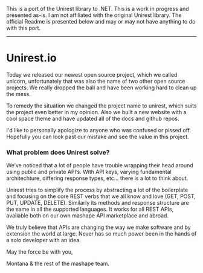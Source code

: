 This is a port of the Unirest library to .NET. This is a work in progress and presented as-is. I am not affiliated with the original Unirest library. The official Readme is presented below and may or may not have anything to do with this port.

--------
Unirest.io
===========

Today we released our newest open source project, which we called unicorn, unfortunately that was also the name of two other open source projects.  We really dropped the ball and have been working hard to clean up the mess.

To remedy the situation we changed the project name to unirest, which suits the project even better in my opinion.  Also we built a new website with a cool space theme and have updated all of the docs and github repos.

I'd like to personally apologize to anyone who was confused or pissed off.  Hopefully you can look past our mistake and see the value in this project. 

### What problem does Unirest solve?

We’ve noticed that a lot of people have trouble wrapping their head around using public and private API’s. With API keys, varying fundamental architechture, differing response types, etc… there is a lot to think about. 

Unirest tries to simplify the process by abstracting a lot of the boilerplate and focusing on the core REST verbs that we all know and love (GET, POST, PUT, UPDATE, DELETE). Similarly its methods and response structure are the same in all the supported languages. It works for all REST APIs, available both on our own mashape API marketplace and abroad. 

We truly believe that APIs are changing the way we make software and by extension the world at large. Never has so much power been in the hands of a solo developer with an idea.

May the force be with you,

Montana &amp; the rest of the mashape team.
